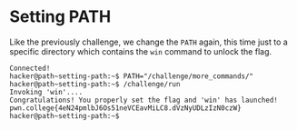 # Setting PATH
Like the previously challenge, we change the `PATH` again, this time just to a specific directory which contains the `win` command to unlock the flag.
```
Connected!
hacker@path~setting-path:~$ PATH="/challenge/more_commands/"
hacker@path~setting-path:~$ /challenge/run
Invoking 'win'....
Congratulations! You properly set the flag and 'win' has launched!
pwn.college{4eN24pmlbJ6Os51neVCEavMiLC8.dVzNyUDLzIzN0czW}
hacker@path~setting-path:~$
```
